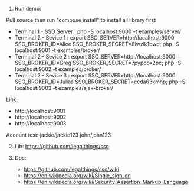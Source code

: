 1. Run demo: 

Pull source then run "compose install" to install all library first

- Terminal 1 - SSO Server : php -S localhost:9000 -t examples/server/
- Terminal 2 - Sevice 1 :  export SSO_SERVER=http://localhost:9000 SSO_BROKER_ID=Alice SSO_BROKER_SECRET=8iwzik1bwd; php -S localhost:9001 -t examples/broker/
- Terminal 2 - Sevice 2 :  export SSO_SERVER=http://localhost:9000 SSO_BROKER_ID=Greg SSO_BROKER_SECRET=7pypoox2pc; php -S localhost:9002 -t examples/broker/
- Terminal 2 - Sevice 3 :  export SSO_SERVER=http://localhost:9000 SSO_BROKER_ID=Julias SSO_BROKER_SECRET=ceda63kmhp; php -S localhost:9003 -t examples/ajax-broker/

Link:
- http://localhost:9001
- http://localhost:9002 
- http://localhost:9003

Account test: jackie/jackie123 john/john123

2. Lib: https://github.com/legalthings/sso

3. Doc:
    - https://github.com/legalthings/sso/wiki
    - https://en.wikipedia.org/wiki/Single_sign-on 
    - https://en.wikipedia.org/wiki/Security_Assertion_Markup_Language
